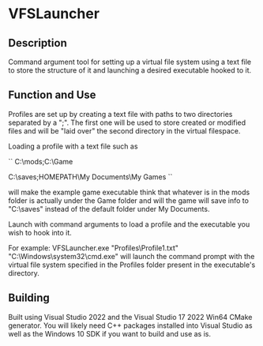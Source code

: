 # VFSLauncher

## Description
Command argument tool for setting up a virtual file system using a text file to store the structure of it and launching a desired executable hooked to it.

## Function and Use
Profiles are set up by creating a text file with paths to two directories separated by a ";". The first one will be used to store created or modified files and will be "laid over" the second directory in the virtual filespace.

Loading a profile with a text file such as

``
C:\mods;C:\Game

C:\saves;HOMEPATH\My Documents\My Games
``

will make the example game executable think that whatever is in the mods folder is actually under the Game folder and will the game will save info to "C:\saves" instead of the default folder under My Documents.

Launch with command arguments to load a profile and the executable you wish to hook into it.

For example: VFSLauncher.exe "Profiles\Profile1.txt" "C:\Windows\system32\cmd.exe" will launch the command prompt with the virtual file system specified in the Profiles folder present in the executable's directory.

## Building

Built using Visual Studio 2022 and the Visual Studio 17 2022 Win64 CMake generator. You will likely need C++ packages installed into Visual Studio as well as the Windows 10 SDK if you want to build and use as is.